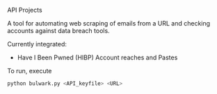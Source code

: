 API Projects

A tool for automating web scraping of emails from a URL and checking accounts against data breach tools. 


Currently integrated:
- Have I Been Pwned (HIBP) Account reaches and Pastes

To run, execute 
```bash
python bulwark.py <API_keyfile> <URL>
```
